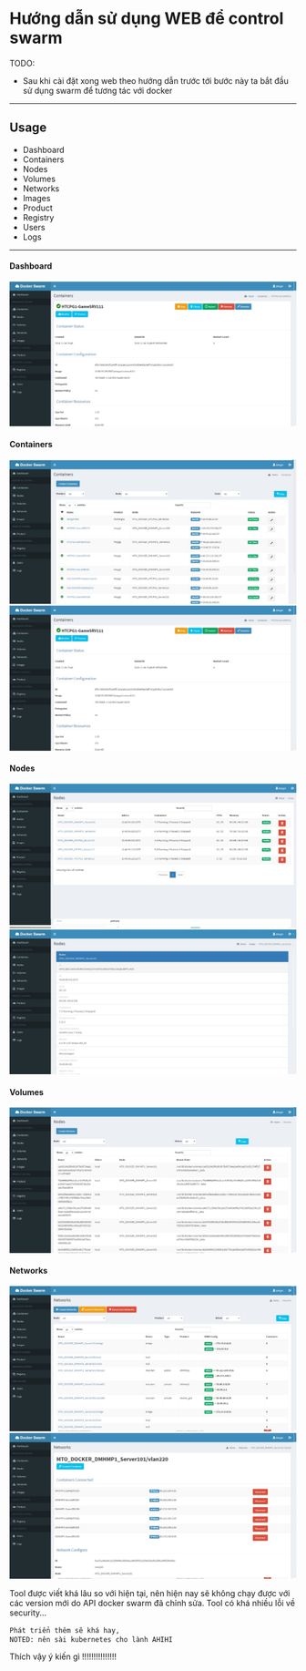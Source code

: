 # Hướng dẫn sử dụng WEB để control swarm

TODO:

- Sau khi cài đặt xong web theo hướng dẫn trước tới bước này ta bắt đầu sử dụng swarm để tương tác với docker

---

## Usage

- Dashboard
- Containers
- Nodes
- Volumes
- Networks
- Images
- Product
- Registry
- Users
- Logs


---

#### Dashboard
![Dash board](image_docker_ui/container_detail.jpg)

#### Containers
![container 1](image_docker_ui/container.jpg)
![container 2](image_docker_ui/container_detail.jpg)

#### Nodes
![nodes 1](image_docker_ui/node.jpg)
![nodes 2](image_docker_ui/node_detail.jpg)


#### Volumes
![v](image_docker_ui/volume.jpg)

#### Networks
![network 1](image_docker_ui/network.jpg)
![network 2](image_docker_ui/network_detail.jpg)

Tool được viết khá lâu so với hiện tại, nên hiện nay sẽ không chạy được với các version mới do API docker swarm đã chỉnh sửa.
Tool có khá nhiều lỗi về security...

```
Phát triển thêm sẽ khá hay,
NOTED: nên sài kubernetes cho lành AHIHI 
```

Thích vậy ý kiến gì !!!!!!!!!!!!!!!

